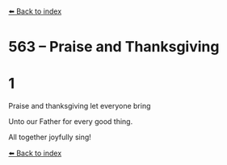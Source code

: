 [⬅️ Back to index](../README.md)

# 563 – Praise and Thanksgiving





# 1

Praise and thanksgiving let everyone bring

Unto our Father for every good thing.

All together joyfully sing!

[⬅️ Back to index](../README.md)

